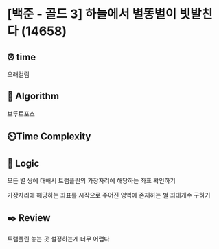 # [백준 - 골드 3] 하늘에서 별똥별이 빗발친다 (14658)
## ⏰ time
오래걸림

## 📌 Algorithm
브루트포스

## ⏲️Time Complexity

## 📍 Logic
모든 별 쌍에 대해서 트램폴린의 가장자리에 해당하는 좌표 확인하기

가장자리에 해당하는 좌표를 시작으로 주어진 영역에 존재하는 별 최대개수 구하기

## ✒️ Review
트램폴린 놓는 곳 설정하는게 너무 어렵다
